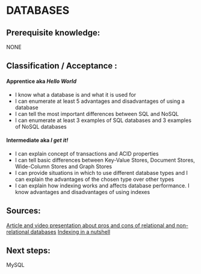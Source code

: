 # DATABASES


## Prerequisite knowledge:
NONE


## Classification / Acceptance :

#### Apprentice aka _Hello World_
 * I know what a database is and what it is used for
 * I can enumerate at least 5 advantages and disadvantages of using a database
 * I can tell the most important differences between SQL and NoSQL
 * I can enumerate at least 3 examples of SQL databases and 3 examples of NoSQL databases


#### Intermediate aka _I get it!_
* I can explain concept of transactions and ACID properties
* I can tell basic differences between Key-Value Stores, Document Stores, Wide-Column Stores and Graph Stores
* I can provide situations in which to use different database types and I can explain the advantages of the chosen type over other types
* I can explain how indexing works and affects database performance. I know advantages and disadvantages of using indexes

## Sources:

[Article and video presentation about pros and cons of relational and non-relational databases](https://www.dataversity.net/review-pros-cons-different-databases-relational-versus-non-relational/#)
[Indexing in a nutshell](https://medium.com/@jimmyfarillo/the-basics-of-database-indexes-for-relational-databases-bfc634d6bb37)


## Next steps: 
MySQL
